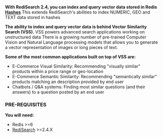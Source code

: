 **With RediSearch 2.4, you can index and query vector data stored in Redis [Hashes](https://redis.io/topics/data-types#hashes)**  This extends RediSearch's abilities to index NUMERIC, GEO and TEXT data stored in hashes

**The ability to index and query vector data is behind Vector Similarity Search (VSS).** VSS powers advanced search applications working on unstructured data There is a growing number of pre-trained Computer Vision and Natural Language processing models  that allows you to generate a vector representation of images or long pieces of text. 

**Some of the most common applications built on top of VSS are:**
* E-Commerce Visual Similarity: Recommending "visually similar" products within a price range or geo-location
* E-Commerce Semantic Similarity: Recommending "semantically similar" products matching an description provided by end user
* Chatbots / Q&A systems: Finding most similar questions (and their answers) to a question posted by an end user

### PRE-REQUISITES

**You will need:**
* Redis >=6
* [RediSearch](https://oss.redis.com/redisearch/) >=2.4.X